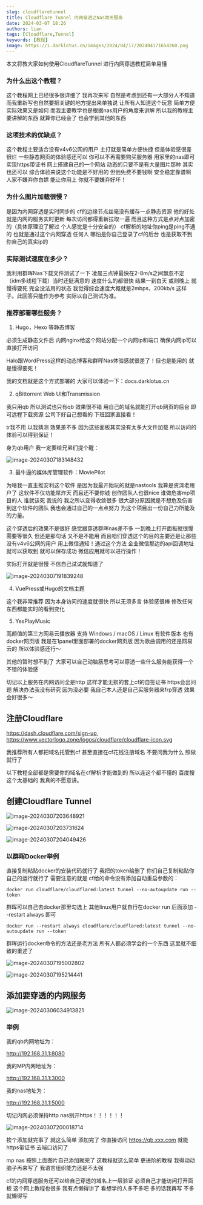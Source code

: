 ```yaml
---
slug: cloudflaretunnel
title: Cloudflare Tunnel 内网穿透之Nas常用服务
date: 2024-03-07 18:26
authors: lian
tags: [Cloudflare,Tunnel]
keywords: [教程]
image: https://i.darklotus.cn/images/2024/04/17/202404171654260.png
---
```


本文将教大家如何使用CloudflareTunnel 进行内网穿透教程简单易懂

<!-- truncate -->

### 为什么出这个教程？

这个教程网上已经很多很详细了 我再次来写 自然是考虑到还有一大部分人不知道 而我重新写也自然要把关键的地方提出来单独说 让所有人知道这个玩意 简单方便 实际效果又是如何 而我主要教学也是根据nas用户的角度来讲解 所以我的教程主要讲解的东西 就算你已经会了 也会学到其他的东西

### 这项技术的优缺点？

这个教程主要适合没有v4v6公网的用户 主打就是简单方便快捷 但是体验感很差 很烂 一些静态网页的体验感还可以 你可以不再需要购买服务器 用家里的nas即可实现https带证书 网上搭建自己的一个网站 动态的只要不是有大量图片那种 其实也还可以 综合体验来说这个功能是不好用的 但他免费不要钱啊 安全稳定靠谱啊 人家不嫌弃你白嫖 能让你用上 你就不要嫌弃好坏！

### 为什么图片加载很慢？

是因为内网穿透是实时同步的 cf的边缘节点丝毫没有缓存一点静态资源 他的好处就是内网的服务实时更新 每次访问都得重新拉取一遍 而且这种方式是点对点加密的（具体原理没了解过 个人感觉是十分安全的） cf解析的地址你ping是ping不通的 也就是通过这个内网穿透 任何人 哪怕是你自己登录了cf的后台 也是获取不到你自己的真实ip的

### 实际测试速度在多少？

我利用群晖Nas下载文件测试了一下 凌晨三点钟最快在2-8m/s之间飘忽不定（idm多线程下载）当时还挺满意的 速度什么的都很快 结果一到白天 或则晚上 就慢得要死 完全没法用的状态 我觉得综合速度大概就是2mbps，200kb/s 这样子。此回答只能作为参考 实际以自己测试为准。

### 推荐部署哪些服务？

1. Hugo，Hexo 等静态博客

必须生成静态文件后 内网nginx给这个网站分配一个内网ip和端口 确保内网ip可以直接打开访问

Halo跟WordPress这样的动态博客和群晖Nas体验感就很差了！但也是能用的 就是慢得要死！

我的文档就是这个方式部署的 大家可以体验一下：docs.darklotus.cn

2. qBittorrent Web UI和Transmission

我只用qb 所以测试也只有qb 效果很不错 用自己的域名就能打开qb网页的后台 即可远程下载资源 公司下好自己想看的 下班回家直接看！

tr我不用 以我猜测 效果差不多 因为这些面板其实没有太多大文件加载 所以访问的体验可以得到保证！

身为qb用户 我一定要给兄弟们提个醒：

![image-20240307183148432](https://i.darklotus.cn/images/2024/04/17/202404171657537.png)

3. 最牛逼的媒体库管理软件：MoviePilot

为啥我一直主推安利这个软件 是因为我最开始玩的就是nastools 我算是资深老用户了 这软件不仅功能屌炸天 而且还不要你钱 创作团队人也很nice 谁做危害mp项目的人 谁就该死 我说的 我之所以变得收敛很多 很大部分原因就是不想危及伤害到这个软件的团队 我也会通过自己的一点点努力 为这个项目出一份自己力所能及的力量。

这个穿透后的效果不是很好 感觉跟穿透群晖nas差不多 一到晚上打开面板就很慢 需要等很久 但还是那句话 又不是不能用 而且咱们穿透这个的目的主要还是让那些没有v4v6公网的用户 用上微信通知！通过这个方法 企业微信那边的api回调地址 就可以获取到 就可以保存成功 微信应用就可以进行操作！

实际打开就是很慢 不信自己试试就知道了

![image-20240307191839248](https://i.darklotus.cn/images/2024/04/17/202404171657606.png)

4. VuePress或Hugo的文档主题

这个我非常推荐 因为本身访问的速度就很快 所以无须多言 体验感很棒 修改任何东西都能实时的看到变化

5. YesPlayMusic

高颜值的第三方网易云播放器 支持 Windows / macOS / Linux 有软件版本 也有docker网页版 我是在1panel里面部署的docker网页版 因为歌曲调用的还是网易云的 所以体验感还行～

其他的暂时想不到了 大家可以自己动脑筋思考可以穿透一些什么服务能获得一个不错的体验感

切记以上服务在内网访问全是http 这样才能无损的套上cf的自签证书 https会出问题 解决办法我没有研究 因为没必要 我自己本人还是自己买服务器来frp穿透 效果会好很多～

## 注册Cloudflare

 <https://dash.cloudflare.com/sign-up>, <https://www.vectorlogo.zone/logos/cloudflare/cloudflare-icon.svg>

我推荐所有人都把域名托管到cf 甚至直接在cf花钱注册域名 不要问我为什么 照做就行了

以下教程全部都是需要你的域名在cf解析才能做到的 所以连这个都不懂的 百度搜 这个太基础的 我真的不愿意讲。

## 创建Cloudflare Tunnel

![image-20240307203648921](https://i.darklotus.cn/images/2024/04/17/202404171657616.png)

![image-20240307203731624](https://i.darklotus.cn/images/2024/04/17/202404171657621.png)

![image-20240307204049426](https://i.darklotus.cn/images/2024/04/17/202404171657643.png)

### 以群晖Docker举例

直接复制粘贴docker的安装代码就行了 我把的token给删了 你们自己复制粘贴你自己的运行就行了 需要注意的就是 cf给的命令没有添加自动重启参数的：

```
docker run cloudflare/cloudflared:latest tunnel --no-autoupdate run --token
```

群晖可以自己去docker那里勾选上 其他linux用户就自行在docker run 后面添加 --restart always 即可

```
docker run --restart always cloudflare/cloudflared:latest tunnel --no-autoupdate run --token
```

群晖运行docker命令的方法还是老方法 所有人都必须学会的一个东西 这里就不细致的重述了

![image-20240307195002802](https://i.darklotus.cn/images/2024/04/17/202404171657624.png)

![image-20240307195214441](https://i.darklotus.cn/images/2024/04/17/202404171657956.png)

## 添加要穿透的内网服务

![image-20240306034913821](https://i.darklotus.cn/images/2024/04/17/202404171657151.png)

### 举例

我的qb内网地址为：

<http://192.168.31.1:8080>

我的MP内网地址为：

<http://192.168.31.1:3000>

我的nas地址为：

<http://192.168.31.1:5000>

切记内网必须保持http nas别开https！！！！！！

![image-20240307200018714](https://i.darklotus.cn/images/2024/04/17/202404171657384.png)

挨个添加就完事了 就这么简单 添加完了 你直接访问 <https://qb.xxx.com> 就能https带证书 去端口访问了

mp nas 按照上面图片自己添加就完了 这教程就这么简单 更进阶的教程 我得动动脑子再来写了 我语言组织能力还是不太强

cf的内网穿透服务还可以给自己穿透的域名上一层验证 必须自己才能访问打开面板 这个网上教程也很多 我有点懒得讲了 看想学的人多不多吧 多的话我再写 不多就懒得写
